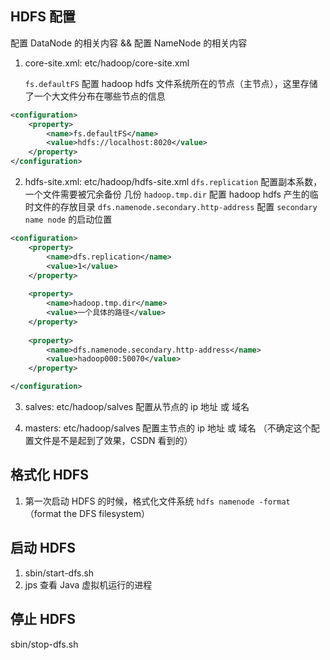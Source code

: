 ## HDFS 配置

配置 DataNode 的相关内容 && 配置 NameNode 的相关内容

1. core-site.xml: etc/hadoop/core-site.xml

   `fs.defaultFS` 配置 hadoop hdfs 文件系统所在的节点（主节点），这里存储了一个大文件分布在哪些节点的信息

```xml
<configuration>
    <property>
        <name>fs.defaultFS</name>
        <value>hdfs://localhost:8020</value>
    </property>
</configuration>
```



2. hdfs-site.xml: etc/hadoop/hdfs-site.xml
   `dfs.replication` 配置副本系数，一个文件需要被冗余备份 几份
   `hadoop.tmp.dir` 配置 hadoop hdfs 产生的临时文件的存放目录
   `dfs.namenode.secondary.http-address` 配置 `secondary name node` 的启动位置

```xml
<configuration>
    <property>
        <name>dfs.replication</name>
        <value>1</value>
    </property>
    
    <property>
        <name>hadoop.tmp.dir</name>
        <value>一个具体的路径</value>
    </property>
    
    <property>
        <name>dfs.namenode.secondary.http-address</name>
        <value>hadoop000:50070</value>
    </property>

</configuration>
```



3. salves: etc/hadoop/salves
   配置从节点的 ip 地址 或 域名



4. masters: etc/hadoop/salves
   配置主节点的 ip 地址 或 域名 （不确定这个配置文件是不是起到了效果，CSDN 看到的）



## 格式化 HDFS

1. 第一次启动 HDFS 的时候，格式化文件系统
   `hdfs namenode -format`   （format the DFS filesystem）



## 启动 HDFS

1. sbin/start-dfs.sh
2. jps 查看 Java 虚拟机运行的进程



## 停止 HDFS

sbin/stop-dfs.sh